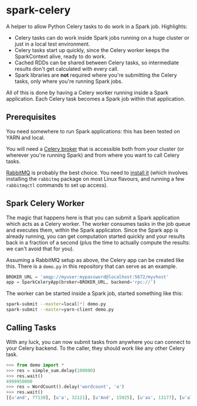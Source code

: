# spark-celery

A helper to allow Python Celery tasks to do work in a Spark job. Highlights:

* Celery tasks can do work inside Spark jobs running on a huge cluster or just in a local test environment.
* Celery tasks start up quickly, since the Celery worker keeps the SparkContext alive, ready to do work.
* Cached RDDs can be shared between Celery tasks, so intermediate results don't get calculated with every call.
* Spark libraries are **not** required where you're submitting the Celery tasks, only where you're running Spark jobs.

All of this is done by having a Celery worker running inside a Spark application. Each Celery task becomes a Spark job within that application.


## Prerequisites

You need somewhere to run Spark applications: this has been tested on YARN and local.

You will need a [Celery broker](http://docs.celeryproject.org/en/latest/getting-started/brokers/) that is accessible both from your cluster (or wherever you're running Spark)
and from  where you want to call Celery tasks.

[RabbitMQ](https://www.rabbitmq.com/) is probably the best choice. You need to [install it](http://docs.celeryproject.org/en/latest/getting-started/brokers/rabbitmq.html)
(which involves installing the ```rabbitmq``` package on most Linux flavours, and running a few ```rabbitmqctl``` commands to set up access).


## Spark Celery Worker

The magic that happens here is that you can submit a Spark application which acts as a Celery worker.
The worker consumes tasks in the job queue and executes them, within the Spark applicaton.
Since the Spark app is already running, you can get computation started quickly and your results back in a fraction of a second
(plus the time to actually compute the results: we can't avoid that for you).

Assuming a RabbitMQ setup as above, the Celery app can be created like this. There is a ```demo.py``` in this repository that can serve as an example.

```python
BROKER_URL = 'amqp://myuser:mypassword@localhost:5672/myvhost'
app = SparkCeleryApp(broker=BROKER_URL, backend='rpc://')
```

The worker can be started inside a Spark job, started something like this:

```bash
spark-submit --master=local[*] demo.py
spark-submit --master=yarn-client demo.py
```

## Calling Tasks

With any luck, you can now submit tasks from anywhere you can connect to your Celery backend. To the caller, they should work like any other Celery task.

```python
>>> from demo import *
>>> res = simple_sum.delay(100000)
>>> res.wait()
4999950000
>>> res = WordCount().delay('wordcount', 'a')
>>> res.wait()
[[u'and', 77130], [u'a', 32121], [u'And', 15925], [u'as', 13177], [u'all', 11706], [u'at', 8532], [u'are', 6385], [u'an', 4684], [u'any', 3247], [u'am', 2571]]
```

